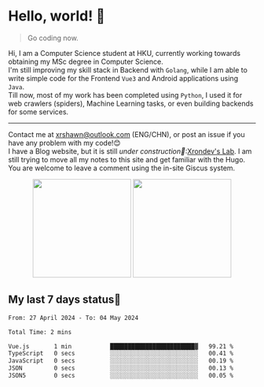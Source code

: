 # Hello, world! 🥰
> Go coding now.
  
Hi, I am a Computer Science student at HKU, currently working towards obtaining my MSc degree in Computer Science.  
I'm still improving my skill stack in Backend with `Golang`, while I am able to write simple code for the Frontend `Vue3` and Android applications using `Java`.  
Till now, most of my work has been completed using `Python`, I used it for web crawlers (spiders), Machine Learning tasks, or even building backends for some services.

-------
Contact me at xrshawn@outlook.com (ENG/CHN), or post an issue if you have any problem with my code!😊  
I have a Blog website, but it is still *under construction🚧*:[Xrondev's Lab](http://lab.xrondev.top/). I am still trying to move all my notes to this site and get familiar with the Hugo. You are welcome to leave a comment using the in-site Giscus system.  


<div align="center">
<div><img src="https://github-readme-stats.vercel.app/api?username=Xrondev&count_private=true" height="200px"/> <img src="https://github-readme-stats.vercel.app/api/top-langs/?username=Xrondev" height="200px"/></div>
</div>
<div align="center"></div>  

## My last 7 days status🧐

<!--START_SECTION:waka-->

```txt
From: 27 April 2024 - To: 04 May 2024

Total Time: 2 mins

Vue.js       1 min           ████████████████████████▓   99.21 %
TypeScript   0 secs          ░░░░░░░░░░░░░░░░░░░░░░░░░   00.41 %
JavaScript   0 secs          ░░░░░░░░░░░░░░░░░░░░░░░░░   00.19 %
JSON         0 secs          ░░░░░░░░░░░░░░░░░░░░░░░░░   00.13 %
JSON5        0 secs          ░░░░░░░░░░░░░░░░░░░░░░░░░   00.05 %
```

<!--END_SECTION:waka-->
